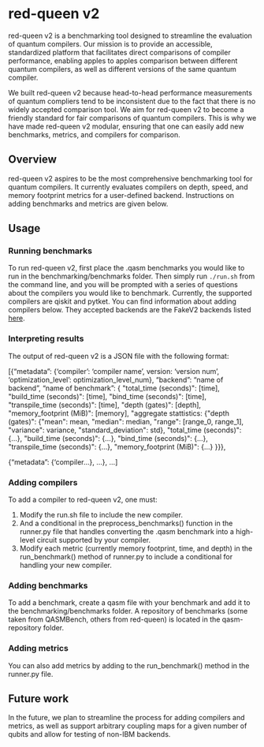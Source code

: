# red-queen v2

red-queen v2 is a benchmarking tool designed to streamline the evaluation of quantum compilers. Our mission is to provide an accessible, standardized platform that facilitates direct comparisons of compiler performance, enabling apples to apples comparison between different quantum compilers, as well as different versions of the same quantum compiler. 

We built red-queen v2 because head-to-head performance measurements of quantum compliers tend to be inconsistent due to the fact that there is no widely accepted comparison tool. We aim for red-queen v2 to become a friendly standard for fair comparisons of quantum compilers. This is why we have made red-queen v2 modular, ensuring that one can easily add new benchmarks, metrics, and compilers for comparison. 

## Overview

red-queen v2 aspires to be the most comprehensive benchmarking tool for quantum compilers. It currently evaluates compilers on depth, speed, and memory footprint metrics for a user-defined backend. Instructions on adding benchmarks and metrics are given below. 

## Usage

### Running benchmarks

To run red-queen v2, first place the .qasm benchmarks you would like to run in the benchmarking/benchmarks folder. Then simply run `./run.sh` from the command line, and you will be prompted with a series of questions about the compilers you would like to benchmark. Currently, the supported compilers are qiskit and pytket. You can find information about adding compilers below. They accepted backends are the FakeV2 backends listed [here](https://docs.quantum.ibm.com/api/qiskit/providers_fake_provider).

### Interpreting results

The output of red-queen v2 is a JSON file with the following format:

[{“metadata”: {‘compiler’: ‘compiler name’, version: ‘version num’, ‘optimization_level’: optimization_level_num}, “backend”: “name of backend”,
“name of benchmark”: { 
"total_time (seconds)": [time], "build_time (seconds)": [time], "bind_time (seconds)": [time], "transpile_time (seconds)": [time], "depth (gates)": [depth], "memory_footprint (MiB)": [memory], 
"aggregate stattistics: 
	{"depth (gates)": 
		{"mean": mean, "median": median, "range": [range_0, range_1], "variance": variance, "standard_deviation": std}, 	"total_time (seconds)": {…}, 
	"build_time (seconds)": {…}, 
	"bind_time (seconds)": {…}, 
	"transpile_time (seconds)": {…}, 
	"memory_footprint (MiB)": {…}
}}},

{“metadata”: {‘compiler…}, …}, 
…]

### Adding compilers

To add a compiler to red-queen v2, one must:
1. Modify the run.sh file to include the new compiler.
2. And a conditional in the preprocess_benchmarks() function in the runner.py file that handles converting the .qasm benchmark into a high-level circuit supported by your compiler.
3. Modify each metric (currently memory footprint, time, and depth) in the run_benchmark() method of runner.py to include a conditional for handling your new compiler.

### Adding benchmarks

To add a benchmark, create a qasm file with your benchmark and add it to the benchmarking/benchmarks folder. A repository of benchmarks (some taken from QASMBench, others from red-queen) is located in the qasm-repository folder.

### Adding metrics

You can also add metrics by adding to the run_benchmark() method in the runner.py file. 

## Future work

In the future, we plan to streamline the process for adding compilers and metrics, as well as support arbitrary coupling maps for a given number of qubits and allow for testing of non-IBM backends. 
